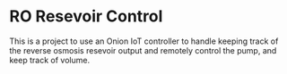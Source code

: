 # RO Resevoir Control

This is a project to use an Onion IoT controller to handle keeping track of
the reverse osmosis resevoir output and remotely control the pump, and keep track of volume.
